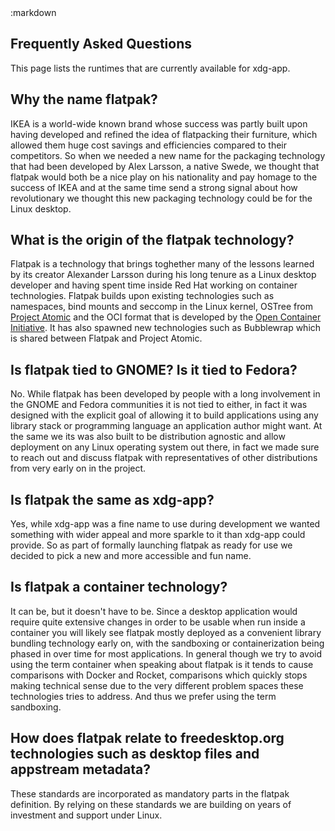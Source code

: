 <section class=""><div class="container"><div class="row"><div class="col-lg-10 col-lg-offset-1">
:markdown

  # Frequently Asked Questions

  This page lists the runtimes that are currently available for xdg-app.

  ## Why the name flatpak?

  IKEA is a world-wide known brand whose success was partly built upon having developed and refined the idea of flatpacking
  their furniture, which allowed them huge cost savings and efficiencies compared to their competitors. So when we needed
  a new name for the packaging technology that had been developed by Alex Larsson, a native Swede, we thought that flatpak would
  both be a nice play on his nationality and pay homage to the success of IKEA and at the same time send a strong signal
  about how revolutionary we thought this new packaging technology could be for the Linux desktop.

  ## What is the origin of the flatpak technology?

  Flatpak is a technology that brings toghether many of the lessons learned by its creator Alexander Larsson during his long tenure
  as a Linux desktop developer and having spent time inside Red Hat working on container technologies. Flatpak builds upon existing
  technologies such as namespaces, bind mounts and seccomp in the Linux kernel, OSTree from [Project Atomic](http://www.projectatomic.io/)
  and the OCI format that is developed by the [Open Container Initiative](https://www.opencontainers.org/).
  It has also spawned new technologies such as Bubblewrap which is shared between Flatpak and Project Atomic.

  ## Is flatpak tied to GNOME? Is it tied to Fedora?

  No. While flatpak has been developed by people with a long involvement in the GNOME and Fedora communities it is not tied
  to either, in fact it was designed with the explicit goal of allowing it to build applications using any library stack or
  programming language an application author might want. At the same we its was also built to be distribution agnostic and
  allow deployment on any Linux operating system out there, in fact we made sure to reach out and discuss flatpak with
  representatives of other distributions from very early on in the project.

  ## Is flatpak the same as xdg-app?

  Yes, while xdg-app was a fine name to use during development we wanted something with wider appeal and more sparkle
  to it than xdg-app could provide. So as part of formally launching flatpak as ready for use we decided to pick a new
  and more accessible and fun name.

  ## Is flatpak a container technology?

  It can be, but it doesn't have to be. Since a desktop application would require quite extensive changes in order to
  be usable when run inside a container you will likely see flatpak mostly deployed as a convenient library bundling technology
  early on, with the sandboxing or containerization being phased in over time for most applications. In general though we
  try to avoid using the term container when speaking about flatpak is it tends to cause comparisons with Docker and Rocket,
  comparisons which quickly stops making technical sense due to the very different problem spaces these technologies
  tries to address. And thus we prefer using the term sandboxing.

  ## How does flatpak relate to freedesktop.org technologies such as desktop files and appstream metadata?

  These standards are incorporated as mandatory parts in the flatpak definition. By relying on these standards
  we are building on years of investment and support under Linux.

</div></div></div></section>
